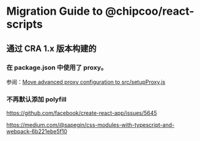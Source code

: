 # Migration Guide to @chipcoo/react-scripts

## 通过 CRA 1.x 版本构建的

### 在 package.json 中使用了 proxy。

参阅：[Move advanced proxy configuration to src/setupProxy.js](https://github.com/facebook/create-react-app/issues/5103)

### 不再默认添加 polyfill



https://github.com/facebook/create-react-app/issues/5645

https://medium.com/@sapegin/css-modules-with-typescript-and-webpack-6b221ebe5f10
